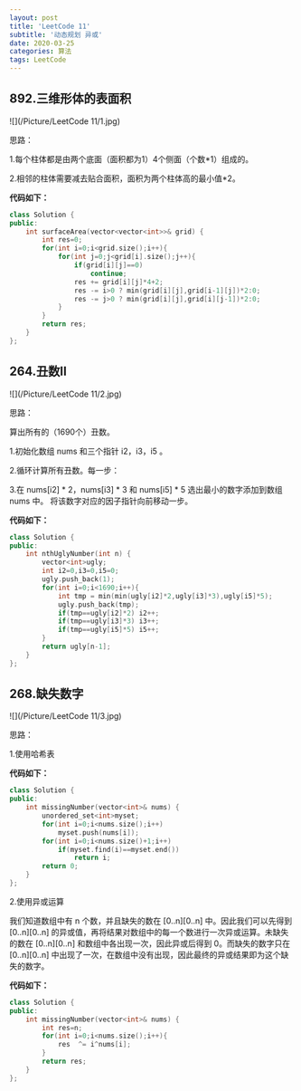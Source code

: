 ```yaml
---
layout: post
title: 'LeetCode 11'
subtitle: '动态规划 异或'
date: 2020-03-25
categories: 算法
tags: LeetCode
---
```


## 892.三维形体的表面积

![](/Picture/LeetCode 11/1.jpg)

思路：

1.每个柱体都是由两个底面（面积都为1）4个侧面（个数*1）组成的。

2.相邻的柱体需要减去贴合面积，面积为两个柱体高的最小值*2。

**代码如下：**

```c++
class Solution {
public:
    int surfaceArea(vector<vector<int>>& grid) {
    	int res=0;
    	for(int i=0;i<grid.size();i++){
    		for(int j=0;j<grid[i].size();j++){
                if(grid[i][j]==0)
                    continue;
    			res += grid[i][j]*4+2;
    			res -= i>0 ? min(grid[i][j],grid[i-1][j])*2:0;
    			res -= j>0 ? min(grid[i][j],grid[i][j-1])*2:0;
    		}
    	}
    	return res;
    }
};
```

## 264.丑数II

![](/Picture/LeetCode 11/2.jpg)

思路：

算出所有的（1690个）丑数。

1.初始化数组 nums 和三个指针 i2，i3，i5 。

2.循环计算所有丑数。每一步：

3.在 nums[i2] * 2，nums[i3] * 3 和 nums[i5] * 5 选出最小的数字添加到数组 nums 中。
将该数字对应的因子指针向前移动一步。

**代码如下：**

```c++
class Solution {
public:
    int nthUglyNumber(int n) {
    	vector<int>ugly;
    	int i2=0,i3=0,i5=0;
    	ugly.push_back(1);
    	for(int i=0;i<1690;i++){
    		int tmp = min(min(ugly[i2]*2,ugly[i3]*3),ugly[i5]*5);
    		ugly.push_back(tmp);
    		if(tmp==ugly[i2]*2) i2++;
    		if(tmp==ugly[i3]*3) i3++;
    		if(tmp==ugly[i5]*5) i5++;
    	}
    	return ugly[n-1];
    }
};
```

## 268.缺失数字

![](/Picture/LeetCode 11/3.jpg)

思路：

1.使用哈希表

**代码如下：**

```c++
class Solution {
public:
    int missingNumber(vector<int>& nums) {
    	unordered_set<int>myset;
    	for(int i=0;i<nums.size();i++)
    		myset.push(nums[i]);
    	for(int i=0;i<nums.size()+1;i++)
    		if(myset.find(i)==myset.end())
    			return i;
    	return 0;
    }
};
```

2.使用异或运算

我们知道数组中有 n 个数，并且缺失的数在 [0..n][0..n] 中。因此我们可以先得到 [0..n][0..n] 的异或值，再将结果对数组中的每一个数进行一次异或运算。未缺失的数在 [0..n][0..n] 和数组中各出现一次，因此异或后得到 0。而缺失的数字只在 [0..n][0..n] 中出现了一次，在数组中没有出现，因此最终的异或结果即为这个缺失的数字。

**代码如下：**

```c++
class Solution {
public:
    int missingNumber(vector<int>& nums) {
    	int res=n;
    	for(int i=0;i<nums.size();i++){
    		res  ^= i^nums[i];
    	}
    	return res;
    }
};
```

